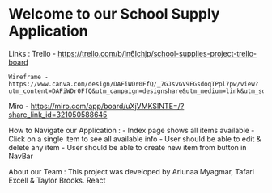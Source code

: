 # Welcome to our School Supply Application

Links :
Trello - https://trello.com/b/in6Ichjp/school-supplies-project-trello-board

    Wireframe - https://www.canva.com/design/DAFiWDr0FfQ/_7GJsvGV9EGsdoqTPpl7pw/view?utm_content=DAFiWDr0FfQ&utm_campaign=designshare&utm_medium=link&utm_source=publishsharelink

Miro - https://miro.com/app/board/uXjVMKSINTE=/?share_link_id=321050588645

How to Navigate our Application : - Index page shows all items available - Click on a single item to see all available info - User should be able to edit & delete any item - User should be able to create new item from button in NavBar

About our Team :
This project was developed by Ariunaa Myagmar, Tafari Excell & Taylor Brooks. React
